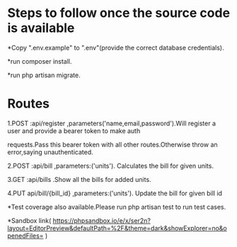 # Steps to follow once the source code is available



*Copy ".env.example" to ".env"(provide the correct database credentials).

*run composer install.

*run php artisan migrate.



# Routes

1.POST :api/register ,parameters('name,email,password').Will register a user and provide a bearer token to make auth

requests.Pass this bearer token with all other routes.Otherwise throw an error,saying unauthenticated.



2.POST :api/bill ,parameters:('units'). Calculates the bill for given units.



3.GET :api/bills .Show all the bills for added units.



4.PUT api/bill/{bill_id} ,parameters:('units'). Update the bill for given bill id

*Test coverage also available.Please run php artisan test to run test cases. 

*Sandbox link( https://phpsandbox.io/e/x/ser2n?layout=EditorPreview&defaultPath=%2F&theme=dark&showExplorer=no&openedFiles= )

